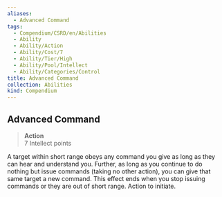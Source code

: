 ```yaml
---
aliases:
  - Advanced Command
tags:
  - Compendium/CSRD/en/Abilities
  - Ability
  - Ability/Action
  - Ability/Cost/7
  - Ability/Tier/High
  - Ability/Pool/Intellect
  - Ability/Categories/Control
title: Advanced Command
collection: Abilities
kind: Compendium
---
```

## Advanced Command  
>**Action**  
>7 Intellect points
  
A target within short range obeys any command you give as long as they can hear and understand you. Further, as long as you continue to do nothing but issue commands (taking no other action), you can give that same target a new command. This effect ends when you stop issuing commands or they are out of short range. Action to initiate.